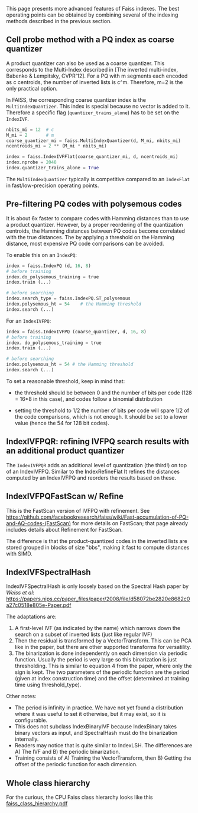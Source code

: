 This page presents more advanced features of Faiss indexes. The best operating points can be obtained by combining several of the indexing methods described in the previous section.

## Cell probe method with a PQ index as coarse quantizer

A product quantizer can also be used as a coarse quantizer. This corresponds to the Multi-Index described in [The inverted multi-index, Babenko & Lempitsky, CVPR'12]. For a PQ with m segments each encoded as c centroids, the number of inverted lists is c^m. Therefore, m=2 is the only practical option.

In FAISS, the corresponding coarse quantizer index is the `MultiIndexQuantizer`. This index is special because no vector is added to it. Therefore a specific flag (`quantizer_trains_alone`) has to be set on the `IndexIVF`.

```python
nbits_mi = 12  # c
M_mi = 2       # m
coarse_quantizer_mi = faiss.MultiIndexQuantizer(d, M_mi, nbits_mi)
ncentroids_mi = 2 ** (M_mi * nbits_mi)

index = faiss.IndexIVFFlat(coarse_quantizer_mi, d, ncentroids_mi)
index.nprobe = 2048
index.quantizer_trains_alone = True
```

The `MultiIndexQuantizer` typically is competitive compared to an `IndexFlat` in fast/low-precision operating points.


## Pre-filtering PQ codes with polysemous codes

It is about 6x faster to compare codes with Hamming distances than to use a product quantizer. However, by a proper reordering of the quantization centroids, the Hamming distances between PQ codes become correlated with the true distances. The by applying a threshold on the Hamming distance, most expensive PQ code comparisons can be avoided.

To enable this on an `IndexPQ`:

```python
index = faiss.IndexPQ (d, 16, 8)
# before training
index.do_polysemous_training = true
index.train (...)

# before searching
index.search_type = faiss.IndexPQ.ST_polysemous
index.polysemous_ht = 54    # the Hamming threshold
index.search (...)
```

For an `IndexIVFPQ`:

```python
index = faiss.IndexIVFPQ (coarse_quantizer, d, 16, 8)
# before training
index. do_polysemous_training = true
index.train (...)

# before searching
index.polysemous_ht = 54 # the Hamming threshold
index.search (...)
```

To set a reasonable threshold, keep in mind that:

- the threshold should be between 0 and the number of bits per code (128 = 16*8 in this case), and  codes follow a binomial distribution

- setting the threshold to 1/2 the number of bits per code will spare 1/2 of the code comparisons, which is not enough. It should be set to a lower value (hence the 54 for 128 bit codes).

## IndexIVFPQR: refining IVFPQ search results with an additional product quantizer

The `IndexIVFPQR` adds an additional level of quantization (the third!) on top of an IndexIVFPQ. Similar to the IndexRefineFlat It refines the distances computed by an IndexIVFPQ and reorders the results based on these.

## IndexIVFPQFastScan w/ Refine

This is the FastScan version of IVFPQ with refinement. See https://github.com/facebookresearch/faiss/wiki/Fast-accumulation-of-PQ-and-AQ-codes-(FastScan) for more details on FastScan; that page already includes details about Refinement for FastScan.

The difference is that the product-quantized codes in the inverted lists are stored grouped in blocks of size "bbs", making it fast to compute distances with SIMD.


## IndexIVFSpectralHash

IndexIVFSpectralHash is only loosely based on the Spectral Hash paper by _Weiss et al_: https://papers.nips.cc/paper_files/paper/2008/file/d58072be2820e8682c0a27c0518e805e-Paper.pdf

The adaptations are:
1. A first-level IVF (as indicated by the name) which narrows down the search on a subset of inverted lists (just like regular IVF)
2. Then the residual is transformed by a VectorTransform. This can be PCA like in the paper, but there are other supported transforms for versatility.
3. The binarization is done independently on each dimension via periodic function. Usually the period is very large so this binarization is just thresholding. This is similar to equation 4 from the paper, where only the sign is kept. The two parameters of the periodic function are the period (given at index construction time) and the offset (determined at training time using threshold_type).

Other notes:
- The period is infinity in practice. We have not yet found a distribution where it was useful to set it otherwise, but it may exist, so it is configurable.
- This does not subclass IndexBinaryIVF because IndexBinary takes binary vectors as input, and SpectralHash must do the binarization internally. 
- Readers may notice that is quite similar to IndexLSH. The differences are A) The IVF and B) the periodic binarization.
- Training consists of A) Training the VectorTransform, then B) Getting the offset of the periodic function for each dimension.

## Whole class hierarchy 

For the curious, the CPU Faiss class hierarchy looks like this [faiss_class_hierarchy.pdf](./faiss_class_hierarchy.pdf)
